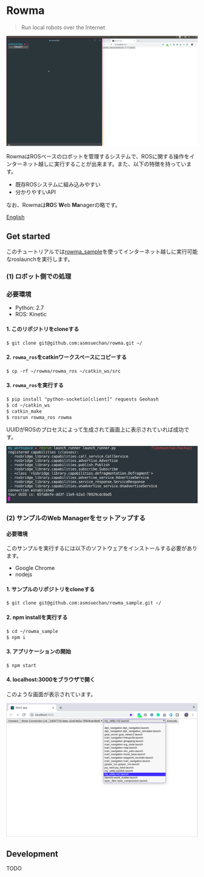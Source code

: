 # Rowma
> Run local robots over the Internet

![gifimg](/doc/images/overview.gif)

RowmaはROSベースのロボットを管理するシステムで、ROSに関する操作をインターネット越しに実行することが出来ます。また、以下の特徴を持っています。

* 既存ROSシステムに組み込みやすい
* 分かりやすいAPI

なお、Rowmaは**RO**S **W**eb **Ma**nagerの略です。

[English](/README.md)

## Get started
このチュートリアルでは[rowma_sample](https://github.com/asmsuechan/rowma_sample)を使ってインターネット越しに実行可能なroslaunchを実行します。

### (1) ロボット側での処理
### 必要環境
* Python: 2.7
* ROS: Kinetic

#### 1. このリポジトリをcloneする
```
$ git clone git@github.com:asmsuechan/rowma.git ~/
```

#### 2. `rowma_ros`をcatkinワークスペースにコピーする

```
$ cp -rf ~/rowma/rowma_ros ~/catkin_ws/src
```

#### 3. `rowma_ros`を実行する
```
$ pip install "python-socketio[client]" requests Geohash
$ cd ~/catkin_ws
$ catkin_make
$ rosrun rowma_ros rowma
```

UUIDがROSのプロセスによって生成されて画面上に表示されていれば成功です。

![img1](/doc/images/rosrun.png)

### (2) サンプルのWeb Managerをセットアップする
#### 必要環境
このサンプルを実行するには以下のソフトウェアをインストールする必要があります。

* Google Chrome
* nodejs

#### 1. サンプルのリポジトリをcloneする
```
$ git clone git@github.com:asmsuechan/rowma_sample.git ~/
```

#### 2. npm installを実行する
```
$ cd ~/rowma_sample
$ npm i
```

#### 3. アプリケーションの開始
```
$ npm start
```

#### 4. localhost:3000をブラウザで開く
このような画面が表示されています。

![img2](/doc/images/sample-application.png)

## Development
TODO
